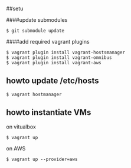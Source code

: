 

##setu


####update submodules

	$ git submodule update

####add required vagrant plugins

	$ vagrant plugin install vagrant-hostsmanager
	$ vagrant plugin install vagrant-omnibus
	$ vagrant plugin install vagrant-aws
	
## howto update /etc/hosts

	$ vagrant hostmanager
	
## howto instantiate VMs

on vitualbox

	$ vagrant up
	
on AWS	

	$ vagrant up --provider=aws

